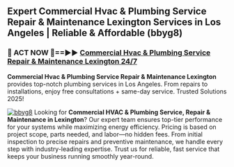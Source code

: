 ## Expert Commercial Hvac & Plumbing Service Repair & Maintenance Lexington Services in Los Angeles | Reliable & Affordable (bbyg8)  

<h3>🚿 ACT NOW 🌟==►► <a href="https://tinyurl.com/2ne6vx2x" rel="nofollow">Commercial Hvac & Plumbing Service Repair & Maintenance Lexington 24/7</a></h3>

**Commercial Hvac & Plumbing Service Repair & Maintenance Lexington** provides top-notch plumbing services in Los Angeles. From repairs to installations, enjoy free consultations + same-day service. Trusted Solutions 2025!

[![bbyg8](https://i.imgur.com/4PFF4AK.jpeg)](https://tinyurl.com/2ne6vx2x)
Looking for **Commercial HVAC & Plumbing Service, Repair & Maintenance in Lexington**? Our expert team ensures top-tier performance for your systems while maximizing energy efficiency. Pricing is based on project scope, parts needed, and labor—no hidden fees. From initial inspection to precise repairs and preventive maintenance, we handle every step with industry-leading expertise. Trust us for reliable, fast service that keeps your business running smoothly year-round.